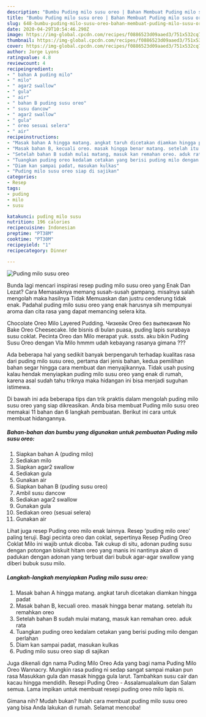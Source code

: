 ```yaml
---
description: "Bumbu Puding milo susu oreo | Bahan Membuat Puding milo susu oreo Yang Paling Enak"
title: "Bumbu Puding milo susu oreo | Bahan Membuat Puding milo susu oreo Yang Paling Enak"
slug: 648-bumbu-puding-milo-susu-oreo-bahan-membuat-puding-milo-susu-oreo-yang-paling-enak
date: 2020-04-29T10:54:46.290Z
image: https://img-global.cpcdn.com/recipes/f0886523d09aaed3/751x532cq70/puding-milo-susu-oreo-foto-resep-utama.jpg
thumbnail: https://img-global.cpcdn.com/recipes/f0886523d09aaed3/751x532cq70/puding-milo-susu-oreo-foto-resep-utama.jpg
cover: https://img-global.cpcdn.com/recipes/f0886523d09aaed3/751x532cq70/puding-milo-susu-oreo-foto-resep-utama.jpg
author: Jorge Lyons
ratingvalue: 4.8
reviewcount: 4
recipeingredient:
- " bahan A puding milo"
- " milo"
- " agar2 swallow"
- " gula"
- " air"
- " bahan B puding susu oreo"
- " susu dancow"
- " agar2 swallow"
- " gula"
- " oreo sesuai selera"
- " air"
recipeinstructions:
- "Masak bahan A hingga matang. angkat taruh dicetakan diamkan hingga padat"
- "Masak bahan B, kecuali oreo. masak hingga benar matang. setelah itu remahkan oreo"
- "Setelah bahan B sudah mulai matang, masuk kan remahan oreo. aduk rata"
- "Tuangkan puding oreo kedalam cetakan yang berisi puding milo dengan perlahan"
- "Diam kan sampai padat, masukan kulkas"
- "Puding milo susu oreo siap di sajikan"
categories:
- Resep
tags:
- puding
- milo
- susu

katakunci: puding milo susu 
nutrition: 196 calories
recipecuisine: Indonesian
preptime: "PT38M"
cooktime: "PT30M"
recipeyield: "1"
recipecategory: Dinner

---
```



![Puding milo susu oreo](https://img-global.cpcdn.com/recipes/f0886523d09aaed3/751x532cq70/puding-milo-susu-oreo-foto-resep-utama.jpg)

Bunda lagi mencari inspirasi resep puding milo susu oreo yang Enak Dan Lezat? Cara Memasaknya memang susah-susah gampang. misalnya salah mengolah maka hasilnya Tidak Memuaskan dan justru cenderung tidak enak. Padahal puding milo susu oreo yang enak harusnya sih mempunyai aroma dan cita rasa yang dapat memancing selera kita.

Chocolate Oreo Milo Layered Pudding. Чизкейк Oreo без выпекания No Bake Oreo Cheesecake. Ide bisnis di bulan puasa, puding lapis surabaya susu coklat. Pecinta Oreo dan Milo merapat yuk. sssts. aku bikin Puding Susu Oreo dengan Vla Milo hmmm udah kebayang rasanya gimana ???

Ada beberapa hal yang sedikit banyak berpengaruh terhadap kualitas rasa dari puding milo susu oreo, pertama dari jenis bahan, kedua pemilihan bahan segar hingga cara membuat dan menyajikannya. Tidak usah pusing kalau hendak menyiapkan puding milo susu oreo yang enak di rumah, karena asal sudah tahu triknya maka hidangan ini bisa menjadi suguhan istimewa.


Di bawah ini ada beberapa tips dan trik praktis dalam mengolah puding milo susu oreo yang siap dikreasikan. Anda bisa membuat Puding milo susu oreo memakai 11 bahan dan 6 langkah pembuatan. Berikut ini cara untuk membuat hidangannya.

<!--inarticleads1-->

##### Bahan-bahan dan bumbu yang digunakan untuk pembuatan Puding milo susu oreo:

1. Siapkan  bahan A (puding milo)
1. Sediakan  milo
1. Siapkan  agar2 swallow
1. Sediakan  gula
1. Gunakan  air
1. Siapkan  bahan B (puding susu oreo)
1. Ambil  susu dancow
1. Sediakan  agar2 swallow
1. Gunakan  gula
1. Sediakan  oreo (sesuai selera)
1. Gunakan  air


Lihat juga resep Puding oreo milo enak lainnya. Resep &#39;puding milo oreo&#39; paling teruji. Bagi pecinta oreo dan coklat, sepertinya Resep Puding Oreo Coklat Milo ini wajib untuk dicoba. Tak cukup di situ, adonan puding susu dengan potongan biskuit hitam oreo yang manis ini nantinya akan di padukan dengan adonan yang terbuat dari bubuk agar-agar swallow yang diberi bubuk susu milo. 

<!--inarticleads2-->

##### Langkah-langkah menyiapkan Puding milo susu oreo:

1. Masak bahan A hingga matang. angkat taruh dicetakan diamkan hingga padat
1. Masak bahan B, kecuali oreo. masak hingga benar matang. setelah itu remahkan oreo
1. Setelah bahan B sudah mulai matang, masuk kan remahan oreo. aduk rata
1. Tuangkan puding oreo kedalam cetakan yang berisi puding milo dengan perlahan
1. Diam kan sampai padat, masukan kulkas
1. Puding milo susu oreo siap di sajikan


Juga dikenali dgn nama Puding Milo Oreo Ada yang bagi nama Puding Milo Oreo Wannacry. Mungkin rasa puding ni sedap sangat sampai makan pun rasa Masukkan gula dan masak hingga gula larut. Tambahkan susu cair dan kacau hingga mendidih. Resepi Puding Oreo - Assalamualaikum dan Salam semua. Lama impikan untuk membuat resepi puding oreo milo lapis ni. 

Gimana nih? Mudah bukan? Itulah cara membuat puding milo susu oreo yang bisa Anda lakukan di rumah. Selamat mencoba!
